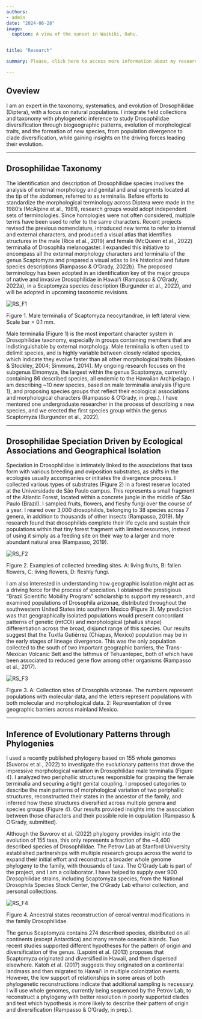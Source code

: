 ```yaml
---
authors:
- admin
date: "2024-06-28"
image:
  caption: A view of the sunset in Waikiki, Oahu.


title: "Research"

summary: Please, click here to access more information about my research experience.

---
```


## Oveview

I am an expert in the taxonomy, systematics, and evolution of Drosophilidae (Diptera), with a focus on natural populations. I integrate field collections and taxonomy with phylogenetic inference to study Drosophilidae diversification through biogeographic patterns, evolution of morphological traits, and the formation of new species, from population divergence to clade diversification, while gaining insights on the driving forces leading their evolution. 

---

## Drosophilidae Taxonomy

The identification and description of Drosophilidae species involves the analysis of external morphology and genital and anal segments located at the tip of the abdomen, referred to as terminalia. Before efforts to standardize the morphological terminology across Diptera were made in the 1980’s (McAlpine et al., 1981), research groups would adopt independent sets of terminologies. Since homologies were not often considered, multiple terms have been used to refer to the same characters. Recent projects revised the previous nomenclature, introduced new terms to refer to internal and external characters, and produced a visual atlas that identifies structures in the male (Rice et al., 2019) and female (McQueen et al., 2022) terminalia of Drosophila melanogaster. I expanded this initiative to encompass all the external morphology characters and terminalia of the genus Scaptomyza and prepared a visual atlas to link historical and future species descriptions (Rampasso & O’Grady, 2022b). The proposed terminology has been adopted in an identification key of the major groups of native and invasive Drosophilidae in Hawaiʻi (Rampasso & O’Grady, 2022a), in a Scaptomyza species description (Burgunder et al., 2022), and will be adopted in upcoming taxonomic revisions.

![RS_F1](/RS_F1.jpg)

Figure 1. Male terminalia of Scaptomyza neocyrtandrae, in left lateral view. Scale bar = 0.1 mm.

Male terminalia (Figure 1) is the most important character system in Drosophilidae taxonomy, especially in groups containing members that are indistinguishable by external morphology. Male terminalia is often used to delimit species, and is highly variable between closely related species, which indicate they evolve faster than all other morphological traits (Hosken & Stockley, 2004; Simmons, 2014). My ongoing research focuses on the subgenus Elmomyza, the largest within the genus Scaptomyza, currently containing 86 described species, all endemic to the Hawaiian Archipelago. I am describing ~10 new species, based on male terminalia analysis (Figure 1), and proposing species groups that reflect their ecological associations and morphological characters (Rampasso & O’Grady, in prep.). I have mentored one undergraduate researcher in the process of describing a new species, and we erected the first species group within the genus Scaptomyza (Burgunder et al., 2022). 

---

## Drosophilidae Speciation Driven by Ecological Associations and Geographical Isolation

Speciation in Drosophilidae is intimately linked to the associations that taxa form with various breeding and oviposition substrates, as shifts in the ecologies usually accompanies or initiates the divergence process. I collected various types of substrates (Figure 2) in a forest reserve located at the Universidade de São Paulo campus. This represents a small fragment of the Atlantic Forest, located within a concrete jungle in the middle of São Paulo (Brazil). I sampled fruits, flowers, and fleshy fungi over the course of a year. I reared over 3,000 drosophilids, belonging to 38 species across 7 genera, in addition to thousands of other insects (Rampasso, 2019). My research found that drosophilids complete their life cycle and sustain their populations within that tiny forest fragment with limited resources, instead of using it simply as a feeding site on their way to a larger and more abundant natural area (Rampasso, 2019).

![RS_F2](/RS_F2.jpg)

Figure 2. Examples of collected breeding sites. A: living fruits, B: fallen flowers, C: living flowers, D: fleshly fungi.

I am also interested in understanding how geographic isolation might act as a driving force for the process of speciation. I obtained the prestigious “Brazil Scientific Mobility Program” scholarship to support my research, and examined populations of Drosophila arizonae, distributed throughout the southwestern United States into southern Mexico (Figure 3). My prediction was that geographically isolated populations would present concordant patterns of genetic (mtCOI) and morphological (phallus shape) differentiation across the broad, disjunct range of this species. Our results suggest that the Tuxtla Gutiérrez (Chiapas, Mexico) population may be in the early stages of lineage divergence. This was the only population collected to the south of two important geographic barriers, the Trans-Mexican Volcanic Belt and the Isthmus of Tehuantepec, both of which have been associated to reduced gene flow among other organisms (Rampasso et al., 2017).

![RS_F3](/RS_F3.jpg)

Figure 3. A: Collection sites of Drosophila arizonae. The numbers represent populations with molecular data, and the letters represent populations with both molecular and morphological data. 2: Representation of three geographic barriers across mainland Mexico.

---

## Inference of Evolutionary Patterns through Phylogenies

I used a recently published phylogeny based on 155 whole genomes (Suvorov et al., 2022) to investigate the evolutionary patterns that drove the impressive morphological variation in Drosophilidae male terminalia (Figure 4). I analyzed two periphallic structures responsible for grasping the female terminalia and securing a tight genital coupling. I proposed categories to describe the main patterns of morphological variation of two periphallic structures, reconstructed their states in the ancestor of the family, and inferred how these structures diversified across multiple genera and species groups (Figure 4). Our results provided insights into the association between those characters and their possible role in copulation (Rampasso & O’Grady, submitted).

Although the Suvorov et al. (2022) phylogeny provides insight into the evolution of 155 taxa, this only represents a fraction of the ~4,400 described species of Drosophilidae. The Petrov Lab at Stanford University established partnerships with multiple research groups across the world to expand their initial effort and reconstruct a broader whole genome phylogeny to the family, with thousands of taxa. The O’Grady Lab is part of the project, and I am a collaborator. I have helped to supply over 900 Drosophilidae strains, including Scaptomyza species, from the National Drosophila Species Stock Center, the O’Grady Lab ethanol collection, and personal collections.

![RS_F4](/RS_F4.jpg)

Figure 4. Ancestral states reconstruction of cercal ventral modifications in the family Drosophilidae.

The genus Scaptomyza contains 274 described species, distributed on all continents (except Antarctica) and many remote oceanic islands. Two recent studies supported different hypotheses for the pattern of origin and diversification of the genus. (Lapoint et al. (2013) proposes that Scaptomyza originated and diversified in Hawaii, and then dispersed elsewhere. Katoh et al. (2017) suggests they originated on a continental landmass and then migrated to Hawaiʻi in multiple colonization events. However, the low support of relationships in some areas of both phylogenetic reconstructions indicate that additional sampling is necessary. I will use whole genomes, currently being sequenced by the Petrov Lab, to reconstruct a phylogeny with better resolution in poorly supported clades and test which hypothesis is more likely to describe their pattern of origin and diversification (Rampasso & O’Grady, in prep.). 